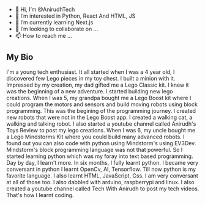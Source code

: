 - 👋 Hi, I’m @AnirudhTech
- 👀 I’m interested in Python, React And HTML, JS
- 🌱 I’m currently learning Next.js
- 💞️ I’m looking to collaborate on ...
- 📫 How to reach me ...

## My Bio
I'm a young tech enthusiast. It all started when I was a 4 year old, I discovered few Lego pieces in my toy chest. I built a minion with it. Impressed by my creation, my dad gifted me a Lego Classic kit. I knew it was the beginning of a new adventure. I started building new lego creations. When I was 5, my grandpa bought me a Lego Boost kit where I could program the motors and sensors and build moving robots using block programming. This was the begining of the programming journey. I created new robots that were not in the Lego Boost app. I created a walking cat, a walking and talking robot. I also started a youtube channel called Anirudh's Toys Review to post my lego creations. When I was 6, my uncle bought me a Lego Mindstorms Kit where you could build many advanced robots. I found out you can also code with python using Mindstorm's using EV3Dev. Mindstorm's block programming language was not that powerful. So I started learning python which was my foray into text based programming. Day by day, I learn't more. In six months, I fully learnt python. I became very conversant in python I learnt OpenCv, AI, Tensorflow. Till now python is my favorite language. I also learnt HTML, JavaScript, Css. I am very conversant at all of those too. I also dabbled with arduino, raspberrypi and linux. I also created a youtube channel called Tech With Anirudh to post my tech videos. That's how I learnt coding.

<!---
AniLinux2012/AniLinux2012 is a ✨ special ✨ repository because its `README.md` (this file) appears on your GitHub profile.
You can click the Preview link to take a look at your changes.
--->
